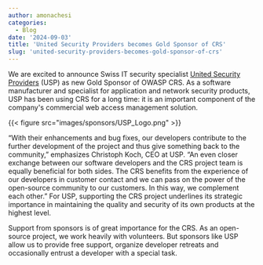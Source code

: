```yaml
---
author: amonachesi
categories:
  - Blog
date: '2024-09-03'
title: 'United Security Providers becomes Gold Sponsor of CRS'
slug: 'united-security-providers-becomes-gold-sponsor-of-crs'
---
```



We are excited to announce Swiss IT security specialist [United Security Providers](https://www.united-security-providers.ch) (USP) as new Gold Sponsor of OWASP CRS. As a software manufacturer and specialist for application and network security products, USP has been using CRS for a long time: it is an important component of the company's commercial web access management solution. 

{{< figure src="images/sponsors/USP_Logo.png" >}}

“With their enhancements and bug fixes, our developers contribute to the further development of the project and thus give something back to the community,” emphasizes Christoph Koch, CEO at USP. “An even closer exchange between our software developers and the CRS project team is equally beneficial for both sides. The CRS benefits from the experience of our developers in customer contact and we can pass on the power of the open-source community to our customers. In this way, we complement each other.” For USP, supporting the CRS project underlines its strategic importance in maintaining the quality and security of its own products at the highest level.

Support from sponsors is of great importance for the CRS. As an open-source project, we work heavily with volunteers. But sponsors like USP allow us to provide free support, organize developer retreats and occasionally entrust a developer with a special task.
